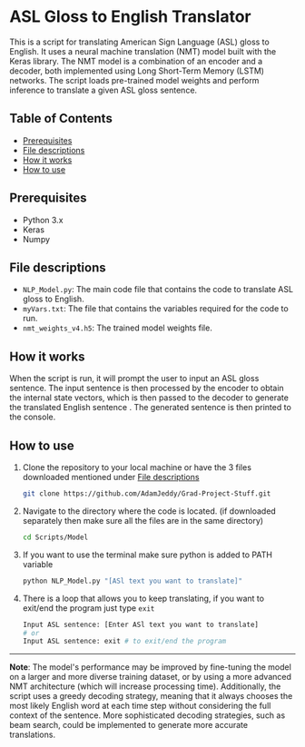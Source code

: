 # ASL Gloss to English Translator <!-- omit in toc -->

This is a script for translating American Sign Language (ASL) gloss to English. It uses a neural machine translation (NMT) model built with the Keras library. The NMT model is a combination of an encoder and a decoder, both implemented using Long Short-Term Memory (LSTM) networks. The script loads pre-trained model weights and perform inference to translate a given ASL gloss sentence.

## Table of Contents <!-- omit in toc -->

- [Prerequisites](#prerequisites)
- [File descriptions](#file-descriptions)
- [How it works](#how-it-works)
- [How to use](#how-to-use)


## Prerequisites

- Python 3.x
- Keras
- Numpy

## File descriptions

- `NLP_Model.py`: The main code file that contains the code to translate ASL gloss to English.
- `myVars.txt`: The file that contains the variables required for the code to run.
- `nmt_weights_v4.h5`: The trained model weights file.

## How it works

When the script is run, it will prompt the user to input an ASL gloss sentence. The input sentence is then processed by the encoder to obtain the internal state vectors, which is then passed to the decoder to generate the translated English sentence . The generated sentence is then printed to the console.

## How to use

1. Clone the repository to your local machine or have the 3 files downloaded mentioned under [File descriptions](#file-descriptions)

    ``` bash
    git clone https://github.com/AdamJeddy/Grad-Project-Stuff.git
    ```

2. Navigate to the directory where the code is located. (if downloaded separately then make sure all the files are in the same directory)

    ``` bash
    cd Scripts/Model
    ```

3. If you want to use the terminal make sure python is added to PATH variable

    ``` bash
    python NLP_Model.py "[ASl text you want to translate]"
    ```

4. There is a loop that allows you to keep translating, if you want to exit/end the program just type `exit`

    ``` bash
    Input ASL sentence: [Enter ASl text you want to translate]
    # or 
    Input ASL sentence: exit # to exit/end the program
    ```

___
**Note**: The model's performance may be improved by fine-tuning the model on a larger and more diverse training dataset, or by using a more advanced NMT architecture (which will increase processing time). Additionally, the script uses a greedy decoding strategy, meaning that it always chooses the most likely English word at each time step without considering the full context of the sentence. More sophisticated decoding strategies, such as beam search, could be implemented to generate more accurate translations.
